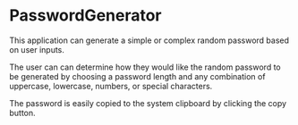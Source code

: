 # PasswordGenerator

This application can generate a simple or complex random password based on user inputs.

The user can can determine how they would like the random password to be generated by choosing a password length and any combination of uppercase, lowercase, numbers, or special characters.

The password is easily copied to the system clipboard by clicking the copy button.


